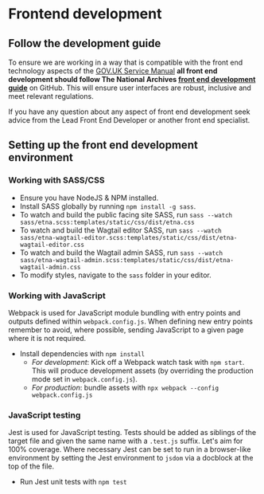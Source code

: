 # Frontend development

## Follow the development guide

To ensure we are working in a way that is compatible with the front end technology aspects of the [GOV.UK Service Manual](https://www.gov.uk/service-manual/technology) **all front end development should follow The National Archives [front end development guide](https://github.com/nationalarchives/front-end-development-guide)** on GitHub. This will ensure user interfaces are robust, inclusive and meet relevant regulations. 

If you have any question about any aspect of front end development seek advice from the Lead Front End Developer or another front end specialist.

## Setting up the front end development environment

### Working with SASS/CSS

- Ensure you have NodeJS & NPM installed.
- Install SASS globally by running `npm install -g sass`.
- To watch and build the public facing site SASS, run `sass --watch sass/etna.scss:templates/static/css/dist/etna.css`
- To watch and build the Wagtail editor SASS, run `sass --watch sass/etna-wagtail-editor.scss:templates/static/css/dist/etna-wagtail-editor.css`
- To watch and build the Wagtail admin SASS, run `sass --watch sass/etna-wagtail-admin.scss:templates/static/css/dist/etna-wagtail-admin.css`
- To modify styles, navigate to the `sass` folder in your editor.

### Working with JavaScript

Webpack is used for JavaScript module bundling with entry points and outputs defined within `webpack.config.js`. When defining new
entry points remember to avoid, where possible, sending JavaScript to a given page where it is not required.

- Install dependencies with `npm install`
    - _For development_: Kick off a Webpack watch task with `npm start`. This will produce development assets (by overriding the production mode set in `webpack.config.js`).
    - _For production_: bundle assets with `npx webpack --config webpack.config.js`

### JavaScript testing

Jest is used for JavaScript testing. Tests should be added as siblings of the target file and given the same name with a `.test.js` suffix. Let's aim for 100% coverage. Where necessary Jest can be set to run in a browser-like environment by setting the Jest environment to `jsdom` via a docblock at the top of the file.

- Run Jest unit tests with `npm test`
